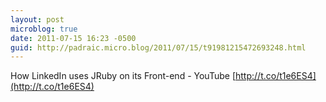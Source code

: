 ```yaml
---
layout: post
microblog: true
date: 2011-07-15 16:23 -0500
guid: http://padraic.micro.blog/2011/07/15/t91981215472693248.html
---
```

How LinkedIn uses JRuby on its Front-end‏ - YouTube [http://t.co/t1e6ES4](http://t.co/t1e6ES4)
